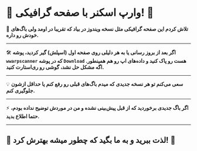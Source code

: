 # 🚀 **وارپ اسکنر با صفحه گرافیکی!** 🚀

<p align="center">
  
  🎨 **تلاش کردم این صفحه گرافیکی مثل نسخه ویندوز در بیاد که تقریبا در اومد ولی باگ‌های خودش رو داره.**

</p>


---

<p dir="rtl">
  
  🛠️   **اگر بعد از بروز رسانی یا به هر دلیلی روی صفحه اول (اسپلش) گیر کردید، پوشه `wwarpscanner` که در پوشه `Download` هست رو پاک کنید و داده‌های اپ رو هم همینطور. اگه مشکل حل نشد، گوشی رو ری‌استارت کنید.**

</p>

---

<p dir="rtl">
  
  💡 **سعی می‌کنم تو هر نسخه جدیدی که میدم باگ‌های قبلی رو رفع کنم یا حداقل ازشون جلوگیری کنم.**
</p>

---

<p dir="rtl">
  
  ⚡ **اگر باگ جدیدی برخوردید که از قبل پیش‌بینی نشده و من در موردش توضیح نداده بودم، حتما اطلاع بدید.**

</p>


---

## 🎉 **لذت ببرید و به ما بگید که چطور میشه بهترش کرد!** 🎉
